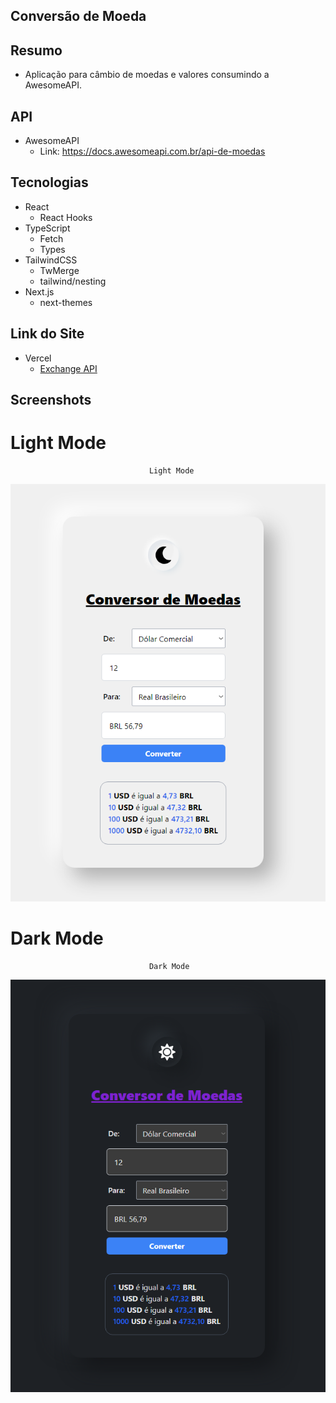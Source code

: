 ## Conversão de Moeda

## Resumo 

- Aplicação para câmbio de moedas e valores consumindo a AwesomeAPI.

## API

- AwesomeAPI
  - Link: https://docs.awesomeapi.com.br/api-de-moedas

## Tecnologias 

- React
  - React Hooks
- TypeScript
  - Fetch
  - Types
- TailwindCSS
  - TwMerge
  - tailwind/nesting
- Next.js
  - next-themes

## Link do Site

- Vercel
  - [Exchange API](https://exchange-api-reactjs.vercel.app)

## Screenshots

# Light Mode
                                   Light Mode        
   ![ScreenShot](./public/screenshot1.png)

# Dark Mode
                                   Dark Mode
   ![ScreenShot](./public/screenshot2.png)
